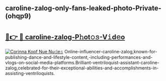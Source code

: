 ## caroline-zalog-only-fans​-leaked-photo​-Private-(ohqp9)


# <h2><a href="https://mediaupload.pro?title=caroline-zalog&ref=git">🔗👉 🔴 caroline-zalog-P𝚑ot𝚘𝚜-V𝚒d𝚎o</a></h2>

[![Corinna Kopf Nue Nu𝚍e𝚜](https://i.imgur.com/0qMVB7G.gif)](https://mediaupload.pro?title=caroline-zalog&ref=git)
Online-influencer-caroline-zalog,known-for-publishing-dance-and-lifestyle-content,-including-performances-and-vlogs-on-social-media-platforms.Brilliant-ventriloquist-assistant-caroline-zalog,celebrated-for-their-exceptional-abilities-and-accomplishments-in-assisting-ventriloquists.  